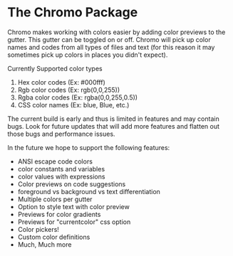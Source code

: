 # The Chromo Package

Chromo makes working with colors easier by adding color previews to the gutter.
This gutter can be toggled on or off. Chromo will pick up color names and codes from
all types of files and text (for this reason it may sometimes pick up colors in places you didn't expect).

Currently Supported color types
   1. Hex color codes (Ex: #000fff)
   2. Rgb color codes (Ex: rgb(0,0,255))
   3. Rgba color codes (Ex: rgba(0,0,255,0.5))
   4. CSS color names (Ex: blue, Blue, etc.)

The current build is early and thus is limited in features and may contain bugs.
Look for future updates that will add more features and flatten out those bugs
and performance issues.

In the future we hope to support the following features:
   - ANSI escape code colors
   - color constants and variables
   - color values with expressions
   - Color previews on code suggestions
   - foreground vs background vs text differentiation
   - Multiple colors per gutter
   - Option to style text with color preview
   - Previews for color gradients
   - Previews for "currentcolor" css option
   - Color pickers!
   - Custom color definitions
   - Much, Much more
